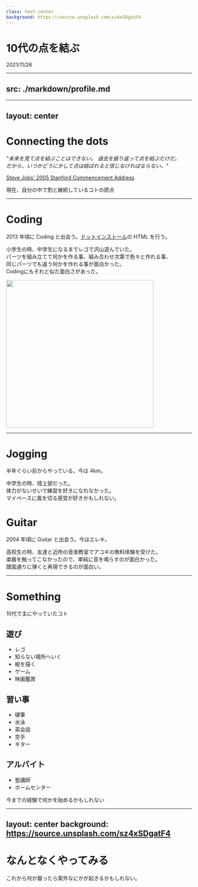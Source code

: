 ```yaml
---
class: text-center
background: https://source.unsplash.com/sz4xSDgatF4
---
```


# 10代の点を結ぶ

2021/11/26

---
src: ./markdown/profile.md
---

---
layout: center
---

# Connecting the dots

<div>
<i class="text-gray-500 leading-6">
"未来を見て点を結ぶことはできない。 過去を振り返って点を結ぶだけだ。<br/>
だから、いつかどうにかして点は結ばれると信じなければならない。"
</i>

<a href="https://www.google.com/search?q=steve+jobs+connecting+the+dots+&rlz=1C5CHFA_enJP906JP906&sxsrf=AOaemvKBUZlSNezACdIGHH2eDVdkFLowFw%3A1635636917631&ei=tdZ9YayCJZrL-Qaq74fIDA&oq=steve+jobs+connecting+the+dots+&gs_lcp=Cgdnd3Mtd2l6EAMyBggAEAcQHjIFCAAQywEyBggAEAcQHjIFCAAQywEyBQgAEMsBMgUIABDLATIFCAAQywEyBAgAEB46CAgAELADEMsBOgYIIxAnEBM6BQgAEIAEOggIABAHEB4QE0oECEEYAVDiHFjmO2DjQGgBcAB4AIABkwKIAdEHkgEFMC4zLjKYAQCgAQGgAQLIAQHAAQE&sclient=gws-wiz&ved=0ahUKEwjssNKrpvPzAhWaZd4KHar3AckQ4dUDCA4&uact=5
" target="_blank">Steve Jobs' 2005 Stanford Commencement Address</a>

<p>現在、自分の中で割と継続しているコトの原点</p>

</div>

---

# Coding

2013 年頃に Coding と出会う。[ドットインストール](https://dotinstall.com/)の HTML を行う。

<p>
小学生の時、中学生になるまでレゴで沢山遊んでいた。<br/>
パーツを組み立てて何かを作る事、組み合わせ次第で色々と作れる事、<br/>
同じパーツでも違う何かを作れる事が面白かった。<br/>
Codingにもそれと似た面白さがあった。
</p>

<img src="https://source.unsplash.com/kn-UmDZQDjM" width="400">

---

# Jogging

半年ぐらい前からやっている。今は 4km。

<p>
中学生の時、陸上部だった。<br/>
体力がないせいで練習を好きになれなかった。<br/>
マイペースに風を切る感覚が好きかもしれない。
</p>

# Guitar

2004 年頃に Guitar と出会う。今はエレキ。

<p>
高校生の時、友達と近所の音楽教室でアコギの無料体験を受けた。<br/>
楽器を触ってこなかったので、単純に音を鳴らすのが面白かった。<br/>
譜面通りに弾くと再現できるのが面白い。
</p>

---

# Something

<p>10代で主にやっていたコト</p>

<div class="grid grid-cols-3 mt-12">
    <div>
        <h2 class="text-2xl">遊び</h2>
        <ul>
            <li>レゴ</li>
            <li>知らない場所へいく</li>
            <li>絵を描く</li>
            <li>ゲーム</li>
            <li>映画鑑賞</li>
        </ul>
    </div>
    <div>
        <h2>習い事</h2>
        <ul>
            <li>硬筆</li>
            <li>水泳</li>
            <li>英会話</li>
            <li>空手</li>
            <li>ギター</li>
        </ul>
    </div>
    <div>
        <h2>アルバイト</h2>
        <ul>
            <li>塾講師</li>
            <li>ホームセンター</li>
        </ul>
    </div>
</div>

<p>今までの経験で何かを始めるかもしれない</p>

---
layout: center
background: https://source.unsplash.com/sz4xSDgatF4
---

# なんとなくやってみる
これから何か齧ったら案外なにかが起きるかもしれない。